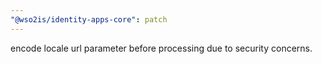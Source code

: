 ```yaml
---
"@wso2is/identity-apps-core": patch
---
```


encode locale url parameter before processing due to security concerns.
